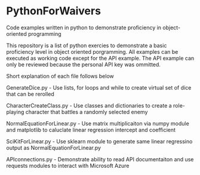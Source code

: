 # PythonForWaivers
Code examples written in python to demonstrate proficiency in object-oriented programming

This repository is a list of python exercies to demonstrate a basic proficiency level in object oriented porgramming. All examples can be executed as working code except for the API example. The API example can only be reviewed because the personal API key was ommitted.

Short explanation of each file follows below

GenerateDice.py - Use lists, for loops and while to create virtual set of dice that can be rerolled

CharacterCreateClass.py - Use classes and dictionaries to create a role-playing character that battles a randomly selected enemy

NormalEquationForLinear.py - Use matrix multiplicaiton via numpy module and matplotlib to caluclate linear regression intercept and coefficient

SciKitForLinear.py - Use sklearn module to generate same linear regressino output as NormalEquationForLinear.py

APIconnections.py - Demonstrate ability to read API documentaiton and use requests modules to interact with Microsoft Azure
